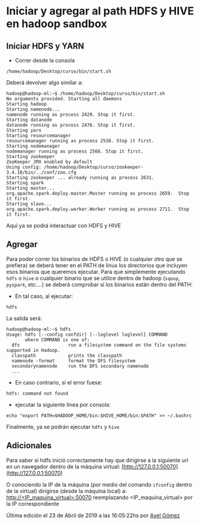 # Iniciar y agregar al path HDFS y HIVE en hadoop sandbox

## Iniciar HDFS y YARN
- Correr desde la consola 
```
/home/hadoop/Desktop/curso/bin/start.sh
```

Deberá devolver algo similar a:
```
hadoop@hadoop-ml:~$ /home/hadoop/Desktop/curso/bin/start.sh
No arguments provided. Starting all daemons
Starting hadoop
Starting namenode...
namenode running as process 2429. Stop it first.
Starting datanode
datanode running as process 2476. Stop it first.
Starting yarn
Starting resourcemanager
resourcemanager running as process 2538. Stop it first.
Starting nodemanager
nodemanager running as process 2566. Stop it first.
Starting zookeeper
ZooKeeper JMX enabled by default
Using config: /home/hadoop/Desktop/curso/zookeeper-3.4.10/bin/../conf/zoo.cfg
Starting zookeeper ... already running as process 2631.
Starting spark
Starting master...
org.apache.spark.deploy.master.Master running as process 2659.  Stop it first.
Starting slave...
org.apache.spark.deploy.worker.Worker running as process 2711.  Stop it first.
```
Aquí ya se podrá interactuar con HDFS y HIVE

## Agregar
Para poder correr los binarios de HDFS o HIVE (o cualquier otro que se prefiera) se deberá tener en el PATH de linux los directorios que incluyen esos binarios que queremos ejecutar.
Para que simplemente ejecutando `hdfs` o `hive` o cualquier binario que se utilice dentro de hadoop (`sqoop`, `pyspark`, etc....) se deberá comprobar si los binarios están dentro del PATH:
- En tal caso, al ejecutar:
```
hdfs
```

La salida será:
```
hadoop@hadoop-ml:~$ hdfs
Usage: hdfs [--config confdir] [--loglevel loglevel] COMMAND
       where COMMAND is one of:
  dfs                  run a filesystem command on the file systems supported in Hadoop.
  classpath            prints the classpath
  namenode -format     format the DFS filesystem
  secondarynamenode    run the DFS secondary namenode
  ...
```

- En caso contrario, si el error fuese:
```
hdfs: command not found
```
- ejecutar la siguiente linea por consola:
```
echo "export PATH=$HADOOP_HOME/bin:$HIVE_HOME/bin:$PATH" >> ~/.bashrc
```

Finalmente, ya se podrán ejecutar `hdfs` y `hive`

## Adicionales
Para saber si hdfs inició correctamente hay que dirigirse a la siguiente url en un navegador dentro de la máquina virtual:
[http://127.0.0.1:50070](http://127.0.0.1:50070)

O conociendo la IP de la máquina (por medio del comando `ifconfig` dentro de la virtual) dirigirse (desde la máquina local) a:
[http://<IP_maquina_virtual>:50070](http://<IP_maquina_virtual>:50070)
reemplazando <IP_maquina_virtual> por la IP correspondiente


Última edición el 23 de Abril de 2019 a las 16:05:22hs por [Axel Gómez](https://www.github.com/axelgomez)